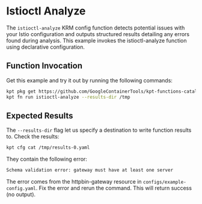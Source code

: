 # Istioctl Analyze

The `istioctl-analyze` KRM config function detects potential issues with your
Istio configuration and outputs structured results detailing any errors found
during analysis. This example invokes the istioctl-analyze function using
declarative configuration.

## Function Invocation

Get this example and try it out by running the following commands:

```sh
kpt pkg get https://github.com/GoogleContainerTools/kpt-functions-catalog.git/examples/istioctl-analyze .
kpt fn run istioctl-analyze --results-dir /tmp
```

## Expected Results

The `--results-dir` flag let us specify a destination to write function results
to. Check the results:

```sh
kpt cfg cat /tmp/results-0.yaml
```

They contain the following error:

```sh
Schema validation error: gateway must have at least one server
```

The error comes from the httpbin-gateway resource in
`configs/example-config.yaml`. Fix the error and rerun the command. This will
return success (no output).

